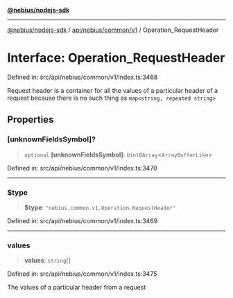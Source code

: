 [**@nebius/nodejs-sdk**](../../../../../README.md)

***

[@nebius/nodejs-sdk](../../../../../README.md) / [api/nebius/common/v1](../README.md) / Operation\_RequestHeader

# Interface: Operation\_RequestHeader

Defined in: src/api/nebius/common/v1/index.ts:3468

Request header is a container for all the values of a particular header of a request because there is no such thing as `map<string, repeated string>`

## Properties

### \[unknownFieldsSymbol\]?

> `optional` **\[unknownFieldsSymbol\]**: `Uint8Array`\<`ArrayBufferLike`\>

Defined in: src/api/nebius/common/v1/index.ts:3470

***

### $type

> **$type**: `"nebius.common.v1.Operation.RequestHeader"`

Defined in: src/api/nebius/common/v1/index.ts:3469

***

### values

> **values**: `string`[]

Defined in: src/api/nebius/common/v1/index.ts:3475

The values of a particular header from a request
